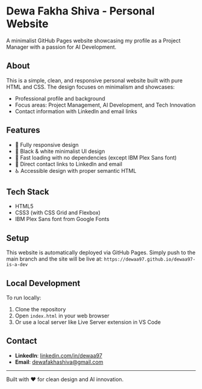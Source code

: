 # Dewa Fakha Shiva - Personal Website

A minimalist GitHub Pages website showcasing my profile as a Project Manager with a passion for AI Development.

## About

This is a simple, clean, and responsive personal website built with pure HTML and CSS. The design focuses on minimalism and showcases:

- Professional profile and background
- Focus areas: Project Management, AI Development, and Tech Innovation
- Contact information with LinkedIn and email links

## Features

- 📱 Fully responsive design
- 🎨 Black & white minimalist UI design
- 🚀 Fast loading with no dependencies (except IBM Plex Sans font)
- 📧 Direct contact links to LinkedIn and email
- ♿ Accessible design with proper semantic HTML

## Tech Stack

- HTML5
- CSS3 (with CSS Grid and Flexbox)
- IBM Plex Sans font from Google Fonts

## Setup

This website is automatically deployed via GitHub Pages. Simply push to the main branch and the site will be live at:
`https://dewaa97.github.io/dewaa97-is-a-dev`

## Local Development

To run locally:
1. Clone the repository
2. Open `index.html` in your web browser
3. Or use a local server like Live Server extension in VS Code

## Contact

- **LinkedIn**: [linkedin.com/in/dewaa97](https://linkedin.com/in/dewaa97)
- **Email**: dewafakhashiva@gmail.com

---
Built with ❤️ for clean design and AI innovation.